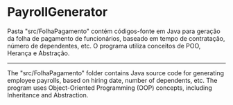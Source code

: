 # PayrollGenerator
Pasta "src/FolhaPagamento" contém códigos-fonte em Java para geração da folha de pagamento de funcionários, baseado em tempo de contratação, número de dependentes, etc.
O programa utiliza conceitos de POO, Herança e Abstração.

-------------------------------------------------------

The "src/FolhaPagamento" folder contains Java source code for generating employee payrolls, based on hiring date, number of dependents, etc.
The program uses Object-Oriented Programming (OOP) concepts, including Inheritance and Abstraction.
